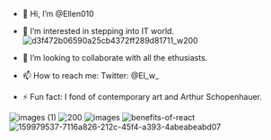 - 👋 Hi, I’m @Ellen010
- 👀 I’m interested in stepping into IT world.
![d3f472b06590a25cb4372ff289d81711_w200](https://github.com/Ellen010/Ellen010/assets/157579304/5a2c1f89-c505-4319-a86c-6f1fd79d3a2f)


- 💞️ I’m looking to collaborate with all the ethusiasts.
- 📫 How to reach me: Twitter: @El_w_
- ⚡ Fun fact: I fond of contemporary art and Arthur Schopenhauer.
  
![images (1)](https://github.com/Ellen010/Ellen010/assets/157579304/c6b107a9-26a8-41fc-b570-2a522bd85eb1)
![200](https://github.com/Ellen010/Ellen010/assets/157579304/77b1893a-e2dc-41be-89f6-ecd6179e9efc) 
![images](https://github.com/Ellen010/Ellen010/assets/157579304/01432990-b76b-4fae-9079-37e029cb5e59)
![benefits-of-react](https://github.com/Ellen010/Ellen010/assets/157579304/c0e3db7f-c6ba-4df0-ad63-b572406d6650)
![159979537-7116a826-212c-45f4-a393-4abeabeabd07](https://github.com/Ellen010/Ellen010/assets/157579304/d22a7f2e-6086-498c-9904-4140a578808d)


<!---
Ellen010/Ellen010 is a ✨ special ✨ repository because its `README.md` (this file) appears on your GitHub profile.
You can click the Preview link to take a look at your changes.
--->
